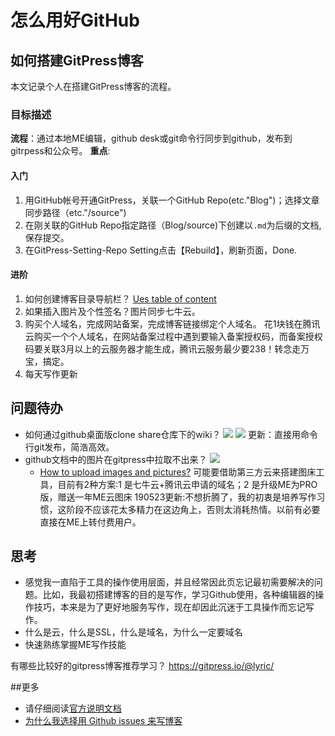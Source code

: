 # 怎么用好GitHub
## 如何搭建GitPress博客
本文记录个人在搭建GitPress博客的流程。

### 目标描述
**流程**：通过本地ME编辑，github desk或git命令行同步到github，发布到gitrpess和公众号。
**重点**: 
#### 入门
1. 用GitHub帐号开通GitPress，关联一个GitHub Repo(etc."Blog")；选择文章同步路径（etc."/source")
2. 在刚关联的GitHub Repo指定路径（Blog/source)下创建以``.md``为后缀的文档,保存提交。
3. 在GitPress-Setting-Repo Setting点击【Rebuild】，刷新页面，Done.
#### 进阶
1. 如何创建博客目录导航栏？ [Ues table of content](https://gitpress.io/c/helps/collection-toc)
2. 如果插入图片及个性签名？图片同步七牛云。
3. 购买个人域名，完成网站备案，完成博客链接绑定个人域名。
花1块钱在腾讯云购买一个个人域名，在网站备案过程中遇到要输入备案授权码，而备案授权码要关联3月以上的云服务器才能生成，腾讯云服务最少要238！转念走万宝，搞定。
5. 每天写作更新
## 问题待办
- 如何通过github桌面版clone share仓库下的wiki？
![](./_image/2019-04-23-08-33-39.png)
![](./_image/2019-04-23-08-34-35.png)
更新：直接用命令行git发布，简浩高效。
- github文档中的图片在gitpress中拉取不出来？
![](./_image/2019-04-23-11-05-38.png)
  - [How to upload images and pictures?](https://gitpress.io/c/helps/faq)
可能要借助第三方云来搭建图床工具，目前有2种方案:1 是七牛云+腾讯云申请的域名；2 是升级ME为PRO版，赠送一年ME云图床
190523更新:不想折腾了，我的初衷是培养写作习惯，这阶段不应该花太多精力在这边角上，否则太消耗热情。以前有必要直接在ME上转付费用户。

## 思考
- 感觉我一直陷于工具的操作使用层面，并且经常因此页忘记最初需要解决的问题。比如，我最初搭建博客的目的是写作，学习Github使用，各种编辑器的操作技巧，本来是为了更好地服务写作，现在却因此沉迷于工具操作而忘记写作。
- 什么是云，什么是SSL，什么是域名，为什么一定要域名
- 快速熟练掌握ME写作技能
                            
有哪些比较好的gitpress博客推荐学习？
https://gitpress.io/@lyric/

##更多
- 请仔细阅读[官方说明文档](https://gitpress.io/c/helps/welcome)
- [为什么我选择用 Github issues 来写博客](https://mp.weixin.qq.com/s/1guyr383fAMXhS6JYVL2xA)
